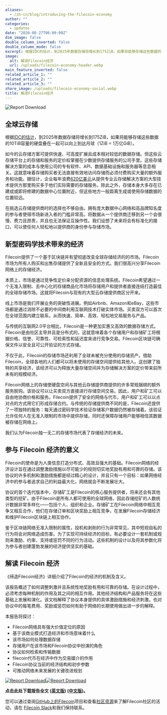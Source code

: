 ```yaml
---
aliases:
  - /zh-cn/blog/introducing-the-filecoin-economy
author: ""
categories:
  - updates
date: "2020-08-27T06:00:00Z"
dim_image: false
double_column_inverted: false
double_column_mode: false
excerpt: 根据IDC的估计，到2025年数据存储将增长到175ZiB，如果将能够存储这些数据的10TiB容量的硬盘叠在一起可以向上到达月球（1ZiB = 1万亿GiB）。
image:
  alt: 解读Filecoin经济
  url: /uploads/filecoin-economy-header.webp
main_feature_inverted: false
related_article_1: ""
related_article_2: ""
related_article_3: ""
share_image: /uploads/filecoin-economy-social.webp
title: 解读Filecoin经济
---
```


![Report Download](https://filecoin.io/vintage/images/blog/economy-report-zh-cn.png)

## 全球云存储

根据[IDC的估计](https://www.seagate.com/our-story/)，到2025年数据存储将增长到175ZiB，如果将能够存储这些数据的10TiB容量的硬盘叠在一起可以向上到达月球（1ZiB = 1万亿GiB）。

如今的云存储方案可提供快速、可高度扩展且成本相对较低的数据存储。但这些云存储平台上的存储和服务的定价权掌握在少数提供存储服务的公司手里。这些存储解决方案的成本与使用公司的专有软件、API、数据基础设施和服务器等息息相关。这就意味着存储购买者无法直接有效地访问存储而必须付费购买大量的额外服务和功能。据估计，企业每年浪费[620亿美元](https://www.businessinsider.com/companies-waste-62-billion-on-the-cloud-by-paying-for-storage-they-dont-need-according-to-a-report-2017-11)从提供专业云存储解决方案的大型技术提供方那里购买多于他们实际需要的存储服务。除此之外，存储本身大多存在已建成或即将修建的数据中心位置附近，但这些地方一般距离生成或使用存储数据的位置较远。

在挑选云存储提供商时的选择也不够自由。拥有庞大数据中心网络和高品牌知名度的参与者使得市场新进入者的门槛非常高。将数据从一个提供商迁移到另一个会很慢、费力且昂贵，并且也无法保证互操作性。我们设想了未来将会有标准化的接口，可以使任何人轻松地以提供商的身份参与存储市场。

## 新型密码学技术带来的经济

Filecoin提供了一个基于区块链并有望彻底改变全球存储经济的的市场。Filecoin市场为所有人购买和出售存储提供了全新且安全的方式。我们很高兴分享Filecoin网络上的存储经济。

本质上，市场是通过竞争性定价来分配资源的信息处理系统。Filecoin希望通过一个无准入限制、去中心化的存储商品化市场将存储用户和提供者直接连结打造最佳的全球存储市场。这就将Filecoin与现有的大型云存储提供商区分开来。

线上市场是我们开展业务的突破性进展。例如Airbnb、Amazon和eBay，这些市场都是通过消除不必要的中间商利用互联网技术打破实体市场。买卖双方可以首次在全球范围内建立联系，从而快速、简单、高效、轻松地交易服务与产品。

与传统的互联网2.0平台相比，Filecoin是一种更加实惠又高效的数据存储方式。Filecoin是由社区主导并且是分布式的，这就意味着各个存储用户和存储矿工将根据价格、信誉、可靠性、可检索性和延迟度来进行竞争交易。Filecoin区块链可确保文件以安全且可公开验证的方式存储。

不仅于此，Filecoin的存储市场还利用了全球未被充分使用的存储资产。借助Filecoin，全球各地的人们都可以将未使用的存储空间提供给其他人。这创建了独特的共享经济，该经济可以为释放大量存储空间并为存储解决方案的定价带来前所未有的规模经济。

Filecoin网络上的存储使硬盘空间与其他云存储提供商提供的许多常规捆绑的额外服务脱钩。该协议可以让买卖双方直接进行存储空间交易。因此，用户和矿工可以自由地协商价格和服务。Filecoin提供了安全的网络与代币，用户和矿工可以以点对点的方式用它们形成存储合约。与传统的存储提供商不同的是，Filecoin还提供了一项独特的服务：每天通过密码学技术验证存储客户数据仍然被存储着。该验证允许任何人在无准入限制的市场中提供存储，同时还保障存储用户能够相信其数据被存储在网络上。

我们认为Filecoin独一无二的存储市场代表了存储经济的未来。

## 参与 Filecoin 经济的意义

Filecoin的使命是为人类信息打造分布式、高效且强大的基础。Filecoin网络的经济设计旨在通过调整激励措施以尽可能少的规则切实地奖励有用和可靠的存储。该协议的许多机制和激励措施都是经过精心的设计，并且只有一个目标：如果网络经济中的参与者追求自己的利益最大化，网络就会不断发展壮大。

协议的首个迭代版本中，存储矿工是Filecoin的核心服务提供者，将来还会有其他类型的挖矿。由于Filecoin是所有人都可使用的全球网络，因此存储挖矿的人数统计数据非常多样化——包括个人、组织和企业。存储矿工在Filecoin网络中相互竞争又相互合作，他们在存储订单和区块奖励上相互竞争，在发展Filecoin存储经济和维护Filecoin区块链上相互协作。

鉴于区块链网络无准入限制的属性，投机和剥削的行为非常常见，其中短视自私的行为将会对网络造成伤害。为了实现可持续经济的目标，有必要设计一套机制或规则来激励、约束、支持或惩罚不同的行为活动。这些机制的设计以及将其参数化将为参与者创建蓬勃发展的经济提供坚实的基础。

## 解读 Filecoin 经济

《缔造Filecoin经济》详细介绍了Filecoin的经济的机制及含义。

该报告概述了如何调整刺激并且系统性地奖励有用和可靠的存储。在设计过程中，必须考虑每种机制的作用及其之间的相互作用。其他经济结构和产品服务将在这些基础上发展和演化。该文档解释了协议本身提供的具体激励措施和经济刺激。也对协议中的每笔费用、奖励或惩罚如何有助于网络的长期使用做出进一步的解释。

本报告将探讨：

- Filecoin网络具有强大价值定位的原因
- 基于该商业模式打造经济和市场意味着什么
- 该市场如何处理数据存储
- 存储用户在该市场和Filecoin协议中扮演的角色
- 协议如何检索和传输数据
- filecoin代币在经济中作为交易媒介的作用
- Filecoin协议当前的经济结构和初步参数
- 可推动网络未来发展的关键改进规划

[![Report Download](https://filecoin.io/vintage/images/blog/economy-report-en.png)](https://filecoin.io/2020-engineering-filecoins-economy-en.pdf)[![Report Download](https://filecoin.io/vintage/images/blog/economy-report-zh-cn.png)](https://filecoin.io/zh-cn/2020-engineering-filecoins-economy-zh-cn.pdf)

**点击此处下载报告全文 (**[**英文版**](https://filecoin.io/2020-engineering-filecoins-economy-en.pdf)**) (**[**中文版**](https://filecoin.io/zh-cn/2020-engineering-filecoins-economy-zh-cn.pdf)**)。**

您可以通过查阅[GitHub上的Filecoin](https://github.com/filecoin-project)项目和查看[社区资源](https://github.com/filecoin-project/community)来了解Filecoin社区的活动，请在 [Filecoin Slack](https://filecoin.io/slack)和我们保持联系。
